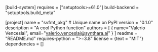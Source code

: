 [build-system]
requires = ["setuptools>=61.0"]
build-backend = "setuptools.build_meta"

[project]
name = "svfmt_pkg"       # Unique name on PyPI
version = "0.1.0"
description = "A cool Python function"
authors = [
  { name="Valerio Venceslai", email="valerio.venceslai@synthara.ai" }
]
readme = "README.md"
requires-python = ">=3.8"
license = {text = "MIT"}
dependencies = []
